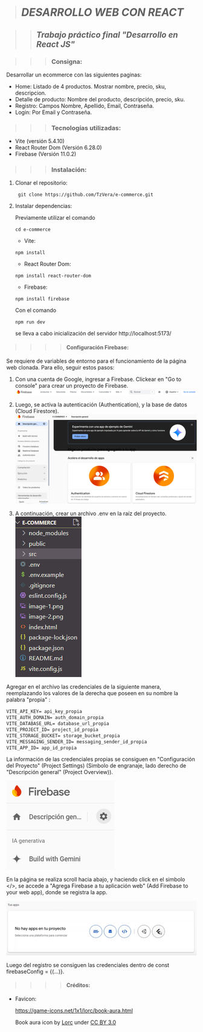 > # **_DESARROLLO WEB CON REACT_** 

>> ## **_Trabajo práctico final "Desarrollo en React JS"_** 
 
>>> ### Consigna: 

Desarrollar un ecommerce con las siguientes paginas:

* Home: Listado de 4 productos. Mostrar nombre, precio, sku, descripcion.
* Detalle de producto: Nombre del producto, descripción, precio, sku.
* Registro: Campos Nombre, Apellido, Email, Contraseña.
* Login: Por Email y Contraseña.

>>> ### Tecnologías utilizadas:

* Vite (versión 5.4.10)
* React Router Dom (Versión 6.28.0) 
* Firebase (Versión 11.0.2)

>>> ### Instalación:

1. Clonar el repositorio: 
   
   ~~~
    git clone https://github.com/TzVera/e-commerce.git 
   ~~~

2. Instalar dependencias:
  
   Previamente utilizar el comando 
   ~~~ 
   cd e-commerce
   ~~~

   * Vite: 
   ~~~
   npm install
   ~~~

   * React Router Dom: 
   ~~~
   npm install react-router-dom
   ~~~

   * Firebase:
   ~~~
   npm install firebase
   ~~~

   Con el comando 
   ~~~
   npm run dev 
   ~~~
    se lleva a cabo inicialización del servidor  http://localhost:5173/

>>>> #### Configuración Firebase:

Se requiere de variables de entorno para el funcionamiento de la página web clonada. Para ello, seguir estos pasos:

1. Con una cuenta de Google, ingresar a Firebase. Clickear en "Go to console" para crear un proyecto de Firebase.
![alt text](image-1.png)

2. Luego, se activa la autenticación (Authentication), y la base de datos (Cloud Firestore).
![alt text](image-2.png)

3. A continuación, crear un archivo .env en la raíz del proyecto. 
![alt text](image-3.png)

Agregar en el archivo las credenciales de la siguiente manera, reemplazando los valores de la derecha que poseen en su nombre la palabra "propia" :

 ~~~
 VITE_API_KEY= api_key_propia
 VITE_AUTH_DOMAIN= auth_domain_propia
 VITE_DATABASE_URL= database_url_propia
 VITE_PROJECT_ID= project_id_propia
 VITE_STORAGE_BUCKET= storage_bucket_propia
 VITE_MESSAGING_SENDER_ID= messaging_sender_id_propia
 VITE_APP_ID= app_id_propia
 ~~~

 La información de las credenciales propias se consiguen en "Configuración del Proyecto" (Project Settings) (Simbolo de engranaje, lado derecho de "Descripción general" (Project Overview)).

 ![alt text](image-4.png)
 
 En la página se realiza scroll hacia abajo, y haciendo click en el simbolo </>, se accede a "Agrega Firebase a tu aplicación web" (Add Firebase to your web app), donde se registra la app. 

 ![alt text](image-5.png)

 Luego del registro se consiguen las credenciales dentro de const firebaseConfig = {(...)}.

>>>> #### Créditos:

- Favicon: 
  
    https://game-icons.net/1x1/lorc/book-aura.html
    
    Book aura icon by [Lorc](https://lorcblog.blogspot.com/) under [CC BY 3.0](https://creativecommons.org/licenses/by/3.0/)



